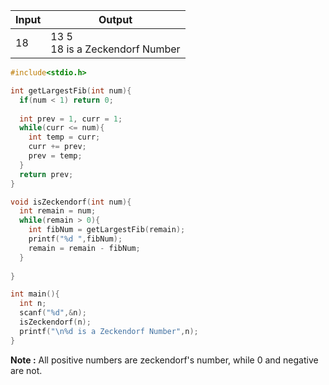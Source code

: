 
| Input | Output                             |
| ----- | ---------------------------------- |
| 18    | 13 5 <br>18 is a Zeckendorf Number |


```c
#include<stdio.h>

int getLargestFib(int num){
  if(num < 1) return 0;
  
  int prev = 1, curr = 1;
  while(curr <= num){
    int temp = curr;
    curr += prev;
    prev = temp;
  }
  return prev;
}

void isZeckendorf(int num){
  int remain = num;
  while(remain > 0){
    int fibNum = getLargestFib(remain);
    printf("%d ",fibNum);
    remain = remain - fibNum;
  }
  
}

int main(){
  int n;
  scanf("%d",&n);
  isZeckendorf(n);
  printf("\n%d is a Zeckendorf Number",n);
}
```

**Note :** All positive numbers are zeckendorf's number, while 0 and negative are not. 
